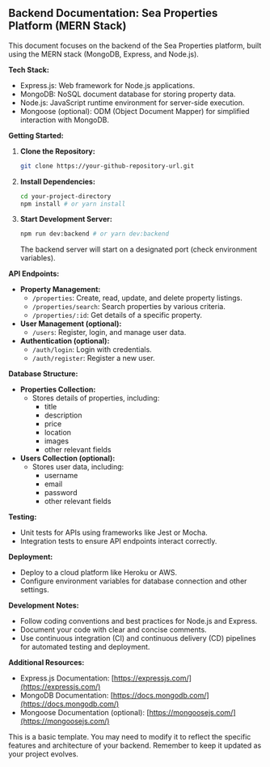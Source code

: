 ## Backend Documentation: Sea Properties Platform (MERN Stack)

This document focuses on the backend of the Sea Properties platform, built using the MERN stack (MongoDB, Express, and Node.js).

**Tech Stack:**

* Express.js: Web framework for Node.js applications.
* MongoDB: NoSQL document database for storing property data.
* Node.js: JavaScript runtime environment for server-side execution.
* Mongoose (optional): ODM (Object Document Mapper) for simplified interaction with MongoDB.

**Getting Started:**

1. **Clone the Repository:**
   ```bash
   git clone https://your-github-repository-url.git
   ```
2. **Install Dependencies:**
   ```bash
   cd your-project-directory
   npm install # or yarn install
   ```
3. **Start Development Server:**
   ```bash
   npm run dev:backend # or yarn dev:backend
   ```
   The backend server will start on a designated port (check environment variables).

**API Endpoints:**

* **Property Management:**
    * `/properties`: Create, read, update, and delete property listings.
    * `/properties/search`: Search properties by various criteria.
    * `/properties/:id`: Get details of a specific property.
* **User Management (optional):**
    * `/users`: Register, login, and manage user data.
* **Authentication (optional):**
    * `/auth/login`: Login with credentials.
    * `/auth/register`: Register a new user.

**Database Structure:**

* **Properties Collection:**
    * Stores details of properties, including:
        * title
        * description
        * price
        * location
        * images
        * other relevant fields
* **Users Collection (optional):**
    * Stores user data, including:
        * username
        * email
        * password
        * other relevant fields

**Testing:**

* Unit tests for APIs using frameworks like Jest or Mocha.
* Integration tests to ensure API endpoints interact correctly.

**Deployment:**

* Deploy to a cloud platform like Heroku or AWS.
* Configure environment variables for database connection and other settings.

**Development Notes:**

* Follow coding conventions and best practices for Node.js and Express.
* Document your code with clear and concise comments.
* Use continuous integration (CI) and continuous delivery (CD) pipelines for automated testing and deployment.

**Additional Resources:**

* Express.js Documentation: [https://expressjs.com/](https://expressjs.com/)
* MongoDB Documentation: [https://docs.mongodb.com/](https://docs.mongodb.com/)
* Mongoose Documentation (optional): [https://mongoosejs.com/](https://mongoosejs.com/)

This is a basic template. You may need to modify it to reflect the specific features and architecture of your backend. Remember to keep it updated as your project evolves.
